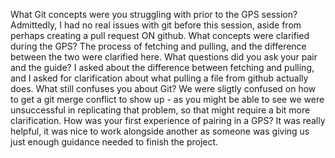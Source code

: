 What Git concepts were you struggling with prior to the GPS session?
 Admittedly, I had no real issues with git before this session, aside from perhaps creating a pull request ON github.
What concepts were clarified during the GPS?
	The process of fetching and pulling, and the difference between the two were clarified here.
What questions did you ask your pair and the guide?
	I asked about the difference between fetching and pulling, and I asked for clarification about what pulling a file from github actually does.
What still confuses you about Git?
	We were sligtly confused on how to get a git merge conflict to show up - as you might be able to see we were unsuccessful in replicating that problem, so that might require a bit more clarification.
How was your first experience of pairing in a GPS?
	It was really helpful, it was nice to work alongside another as someone was giving us just enough guidance needed to finish the project.